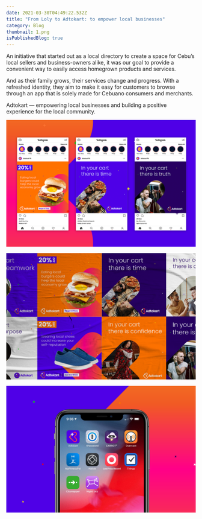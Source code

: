 ```yaml
---
date: 2021-03-30T04:49:22.532Z
title: "From Loly to Adtokart: to empower local businesses"
category: Blog
thumbnail: 1.png
isPublishedBlog: true
---
```

<!--StartFragment-->

An initiative that started out as a local directory to create a space for Cebu’s local sellers and business-owners alike, it was our goal to provide a convenient way to easily access homegrown products and services.

And as their family grows, their services change and progress. With a refreshed identity, they aim to make it easy for customers to browse through an app that is solely made for Cebuano consumers and merchants.

Adtokart — empowering local businesses and building a positive experience for the local community.

<!--EndFragment-->

![Adtokart-Tribox Design](5.png)

![Adtokart-Tribox Design](artboard-4.png)

![Adtokart-Tribox Design](artboard-8.png)